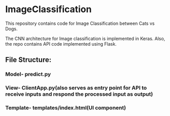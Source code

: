 # ImageClassification

This repository contains code for Image Classification between Cats vs Dogs.

The CNN architecture for Image classification is implemented in Keras. Also, the repo contains API code implemented using Flask.

## File Structure:

### Model- predict.py

### View- ClientApp.py(also serves as entry point for API to receive inputs and respond the processed input as output)

### Template- templates/index.html(UI component)
